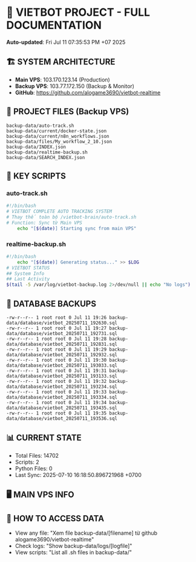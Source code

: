 # 🤖 VIETBOT PROJECT - FULL DOCUMENTATION
**Auto-updated**: Fri Jul 11 07:35:53 PM +07 2025

## 🏗️ SYSTEM ARCHITECTURE
- **Main VPS**: 103.170.123.14 (Production)
- **Backup VPS**: 103.77.172.150 (Backup & Monitor)
- **GitHub**: https://github.com/alogame3690/vietbot-realtime

## 📁 PROJECT FILES (Backup VPS)
```
backup-data/auto-track.sh
backup-data/current/docker-state.json
backup-data/current/n8n_workflows.json
backup-data/files/My_workflow_2_10.json
backup-data/INDEX.json
backup-data/realtime-backup.sh
backup-data/SEARCH_INDEX.json
```

## 🔧 KEY SCRIPTS
### auto-track.sh
```bash
#!/bin/bash
# VIETBOT COMPLETE AUTO TRACKING SYSTEM
# Thay thế toàn bộ /vietbot-brain/auto-track.sh
# Function: Sync từ Main VPS
    echo "[$(date)] Starting sync from main VPS"
```
### realtime-backup.sh
```bash
#!/bin/bash
    echo "[$(date)] Generating status..." >> $LOG
# VIETBOT STATUS
## System Info
## Last Activity
$(tail -5 /var/log/vietbot-backup.log 2>/dev/null || echo "No logs")
```

## 💾 DATABASE BACKUPS
```
-rw-r--r-- 1 root root 0 Jul 11 19:26 backup-data/database/vietbot_20250711_192630.sql
-rw-r--r-- 1 root root 0 Jul 11 19:27 backup-data/database/vietbot_20250711_192731.sql
-rw-r--r-- 1 root root 0 Jul 11 19:28 backup-data/database/vietbot_20250711_192831.sql
-rw-r--r-- 1 root root 0 Jul 11 19:29 backup-data/database/vietbot_20250711_192932.sql
-rw-r--r-- 1 root root 0 Jul 11 19:30 backup-data/database/vietbot_20250711_193033.sql
-rw-r--r-- 1 root root 0 Jul 11 19:31 backup-data/database/vietbot_20250711_193133.sql
-rw-r--r-- 1 root root 0 Jul 11 19:32 backup-data/database/vietbot_20250711_193234.sql
-rw-r--r-- 1 root root 0 Jul 11 19:33 backup-data/database/vietbot_20250711_193334.sql
-rw-r--r-- 1 root root 0 Jul 11 19:34 backup-data/database/vietbot_20250711_193435.sql
-rw-r--r-- 1 root root 0 Jul 11 19:35 backup-data/database/vietbot_20250711_193536.sql
```

## 📊 CURRENT STATE
- Total Files: 14702
- Scripts: 2
- Python Files: 0
- Last Sync: 2025-07-10 16:18:50.896721968 +0700

## 🖥️ MAIN VPS INFO


## 🚨 HOW TO ACCESS DATA
- View any file: "Xem file backup-data/[filename] từ github alogame3690/vietbot-realtime"
- Check logs: "Show backup-data/logs/[logfile]"
- View scripts: "List all .sh files in backup-data/"
